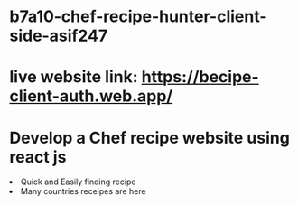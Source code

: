 # b7a10-chef-recipe-hunter-client-side-asif247
# live website link: https://becipe-client-auth.web.app/
# Develop a Chef recipe website using react js
<li>Quick and Easily finding recipe </li>
<li>Many countries receipes are here </li>